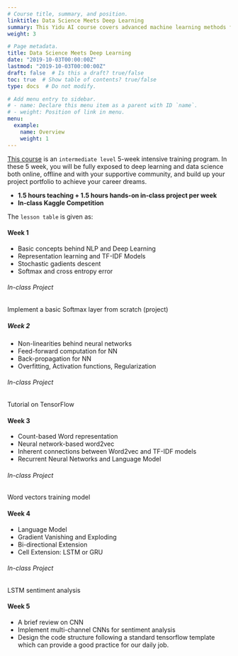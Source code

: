 ```yaml
---
# Course title, summary, and position.
linktitle: Data Science Meets Deep Learning
summary: This Yidu AI course covers advanced machine learning methods for processing the natural text.
weight: 3

# Page metadata.
title: Data Science Meets Deep Learning
date: "2019-10-03T00:00:00Z"
lastmod: "2019-10-03T00:00:00Z"
draft: false  # Is this a draft? true/false
toc: true  # Show table of contents? true/false
type: docs  # Do not modify.

# Add menu entry to sidebar.
# - name: Declare this menu item as a parent with ID `name`.
# - weight: Position of link in menu.
menu:
  example:
    name: Overview
    weight: 1
---
```

[This course](https://yiduai.sg/training-program-advance-level/) is an `intermediate level` 5-week intensive training program. In these 5 week, you will be fully exposed to deep learning and data science both online, offline and with your supportive community, and build up your project portfolio to achieve your career dreams. 

* **1.5 hours teaching + 1.5 hours hands-on in-class project per week**
* **In-class Kaggle Competition**

The `lesson table` is given as:

#### Week 1
* Basic concepts behind NLP and Deep Learning 
* Representation learning and TF-IDF Models
* Stochastic gadients descent
* Softmax and cross entropy error

###### In-class Project
Implement a basic Softmax layer from scratch (project)

##### Week 2
* Non-linearities behind neural networks
* Feed-forward computation for NN
* Back-propagation for NN
* Overfitting, Activation functions, Regularization

###### In-class Project
Tutorial on TensorFlow

#### Week 3
* Count-based Word representation 
* Neural network-based word2vec
* Inherent connections between Word2vec and TF-IDF models
* Recurrent Neural Networks and Language Model

###### In-class Project
Word vectors training model

#### Week 4
* Language Model
* Gradient Vanishing and Exploding
* Bi-directional Extension
* Cell Extension: LSTM or GRU

###### In-class Project
LSTM sentiment analysis

#### Week 5
* A brief review on CNN
* Implement multi-channel CNNs for sentiment analysis
* Design the code structure following a standard tensorflow template which can provide a good practice for our daily job.

